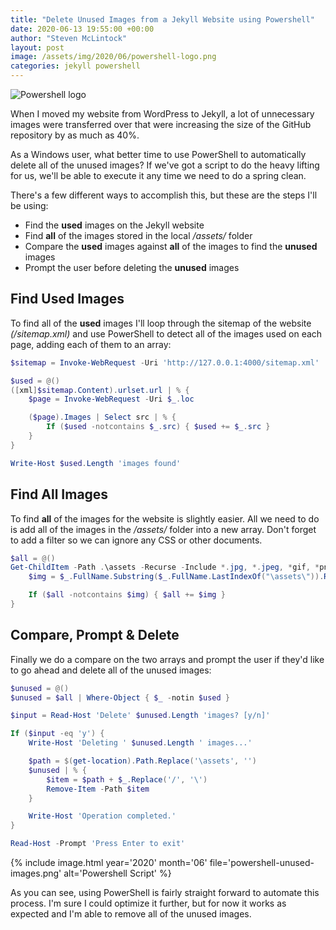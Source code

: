 ```yaml
---
title: "Delete Unused Images from a Jekyll Website using Powershell"
date: 2020-06-13 19:55:00 +00:00
author: "Steven McLintock"
layout: post
image: /assets/img/2020/06/powershell-logo.png
categories: jekyll powershell
---
```


<img src="{{ site.baseurl }}/assets/img/2020/06/powershell-logo.png" alt="Powershell logo" class="img-fluid float-right ml-2 mb-2" />

When I moved my website from WordPress to Jekyll, a lot of unnecessary images were transferred over that were 
increasing the size of the GitHub repository by as much as 40%.

As a Windows user, what better time to use PowerShell to automatically delete all of the unused images? If we've 
got a script to do the heavy lifting for us, we'll be able to execute it any time we need to do a spring clean.

There's a few different ways to accomplish this, but these are the steps I'll be using:

* Find the **used** images on the Jekyll website
* Find **all** of the images stored in the local */assets/* folder
* Compare the **used** images against **all** of the images to find the **unused** images
* Prompt the user before deleting the **unused** images

## Find Used Images

To find all of the **used** images I'll loop through the sitemap of the website *(/sitemap.xml)* and use PowerShell 
to detect all of the images used on each page, adding each of them to an array:

```powershell
$sitemap = Invoke-WebRequest -Uri 'http://127.0.0.1:4000/sitemap.xml'

$used = @()
([xml]$sitemap.Content).urlset.url | % {
    $page = Invoke-WebRequest -Uri $_.loc

    ($page).Images | Select src | % {
        If ($used -notcontains $_.src) { $used += $_.src }
    }
}

Write-Host $used.Length 'images found'
```

## Find All Images

To find **all** of the images for the website is slightly easier. All we 
need to do is add all of the images in the */assets/* folder into a new array. Don't forget to add a filter so 
we can ignore any CSS or other documents.

```powershell
$all = @()
Get-ChildItem -Path .\assets -Recurse -Include *.jpg, *.jpeg, *gif, *png, *tif, *tiff | % {
    $img = $_.FullName.Substring($_.FullName.LastIndexOf("\assets\")).Replace('\', '/')

    If ($all -notcontains $img) { $all += $img }
}
```

## Compare, Prompt & Delete

Finally we do a compare on the two arrays and prompt the user if they'd like to go ahead and delete all of 
the unused images:

```powershell
$unused = @()
$unused = $all | Where-Object { $_ -notin $used }

$input = Read-Host 'Delete' $unused.Length 'images? [y/n]'

If ($input -eq 'y') {
    Write-Host 'Deleting ' $unused.Length ' images...'

    $path = $(get-location).Path.Replace('\assets', '')
    $unused | % {
        $item = $path + $_.Replace('/', '\')
        Remove-Item -Path $item
    }

    Write-Host 'Operation completed.'
}

Read-Host -Prompt 'Press Enter to exit'
```

{%
    include image.html
    year='2020'
    month='06'
    file='powershell-unused-images.png'
    alt='Powershell Script'
%}

As you can see, using PowerShell is fairly straight forward to automate this process. I'm sure I could optimize 
it further, but for now it works as expected and I'm able to remove all of the unused images.